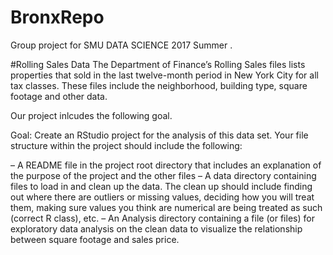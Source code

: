 # BronxRepo
Group project for SMU DATA SCIENCE 2017 Summer .

#Rolling Sales Data
The Department of Finance’s Rolling Sales files lists properties that sold in the last twelve-month period in New York City for all tax classes. These files include the neighborhood, building type, square footage and other data.

Our project inlcudes the following goal.

Goal: Create an RStudio project for the analysis of this data set. Your file structure within the
project should include the following:

  – A README file in the project root directory that includes an explanation of the purpose
of the project and the other files
  – A data directory containing files to load in and clean up the data. The clean up should
include finding out where there are outliers or missing values, deciding how you will
treat them, making sure values you think are numerical are being treated as such
(correct R class), etc.
  – An Analysis directory containing a file (or files) for exploratory data analysis on the clean
data to visualize the relationship between square footage and sales price.
